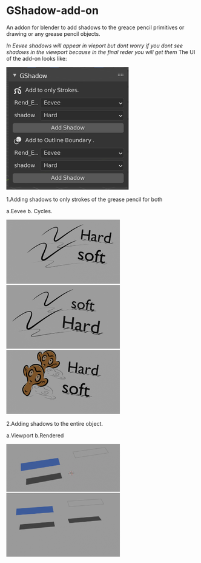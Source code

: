 # GShadow-add-on
An addon for blender to add shadows to the greace pencil primitives or drawing or any grease pencil objects.

*In Eevee shadows will appear in vieport but dont worry if you dont see shadows in the viewport because in the final reder you will get them*
The UI of the add-on looks like:

<img src="https://github.com/grpnpraveen/GShadow-add-on/blob/main/Img/UI.png"/>

1.Adding shadows to only strokes of the grease pencil for both 

a.Eevee                         b. Cycles.

<img src="https://github.com/grpnpraveen/GShadow-add-on/blob/main/Img/eevee.png" width=300/> <img src="https://github.com/grpnpraveen/GShadow-add-on/blob/main/Img/cycles.png" width=300/> <img src="https://github.com/grpnpraveen/GShadow-add-on/blob/main/Img/suz_eevee.png" width=300/>

2.Adding shadows to the entire object.

a.Viewport                      b.Rendered

<img src="https://github.com/grpnpraveen/GShadow-add-on/blob/main/Img/outline_viewport.png" width=300/> <img src="https://github.com/grpnpraveen/GShadow-add-on/blob/main/Img/outline.png" width=300/>
